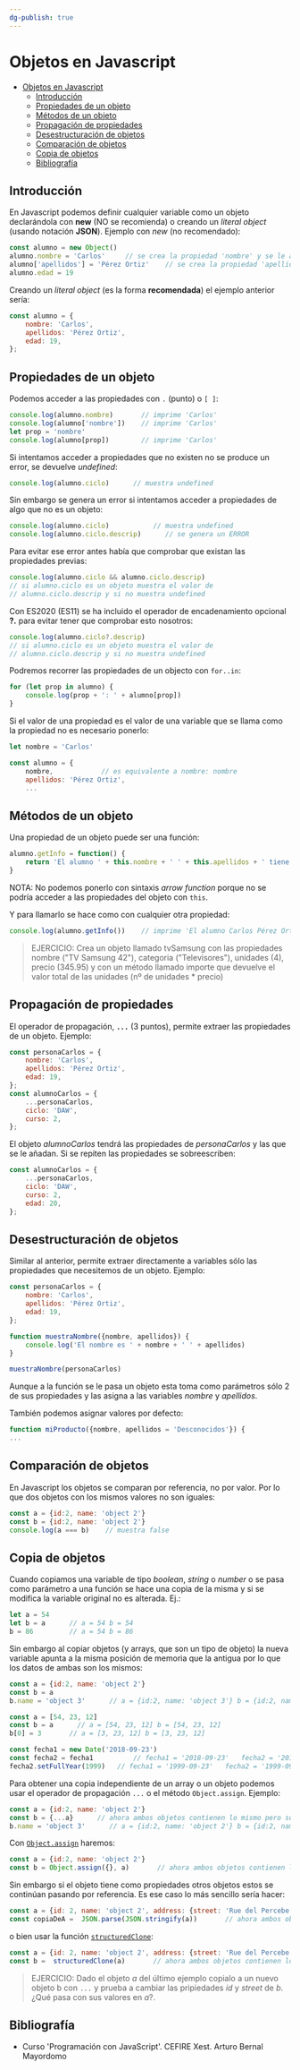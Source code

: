 ```yaml
---
dg-publish: true
---
```

# Objetos en Javascript
- [Objetos en Javascript](#objetos-en-javascript)
  - [Introducción](#introducción)
  - [Propiedades de un objeto](#propiedades-de-un-objeto)
  - [Métodos de un objeto](#métodos-de-un-objeto)
  - [Propagación de propiedades](#propagación-de-propiedades)
  - [Desestructuración de objetos](#desestructuración-de-objetos)
  - [Comparación de objetos](#comparación-de-objetos)
  - [Copia de objetos](#copia-de-objetos)
  - [Bibliografía](#bibliografía)

## Introducción
En Javascript podemos definir cualquier variable como un objeto declarándola con **new** (NO se recomienda) o creando un _literal object_ (usando notación **JSON**). Ejemplo con _new_ (no recomendado):
```javascript
const alumno = new Object()
alumno.nombre = 'Carlos'     // se crea la propiedad 'nombre' y se le asigna un valor
alumno['apellidos'] = 'Pérez Ortiz'    // se crea la propiedad 'apellidos'
alumno.edad = 19
```

Creando un _literal object_ (es la forma **recomendada**) el ejemplo anterior sería:
```javascript
const alumno = {
    nombre: 'Carlos',
    apellidos: 'Pérez Ortiz',
    edad: 19,
};
```

## Propiedades de un objeto
Podemos acceder a las propiedades con `.` (punto) o `[ ]`:
```javascript
console.log(alumno.nombre)       // imprime 'Carlos'
console.log(alumno['nombre'])    // imprime 'Carlos'
let prop = 'nombre'
console.log(alumno[prop])        // imprime 'Carlos'
```

Si intentamos acceder a propiedades que no existen no se produce un error, se devuelve _undefined_:
```javascript
console.log(alumno.ciclo)      // muestra undefined
```

Sin embargo se genera un error si intentamos acceder a propiedades de algo que no es un objeto:
```javascript
console.log(alumno.ciclo)           // muestra undefined
console.log(alumno.ciclo.descrip)      // se genera un ERROR
```

Para evitar ese error antes había que comprobar que existan las propiedades previas:
```javascript
console.log(alumno.ciclo && alumno.ciclo.descrip)
// si alumno.ciclo es un objeto muestra el valor de 
// alumno.ciclo.descrip y si no muestra undefined
```

Con ES2020 (ES11) se ha incluido el operador de encadenamiento opcional **?.** para evitar tener que comprobar esto nosotros:
```javascript
console.log(alumno.ciclo?.descrip)
// si alumno.ciclo es un objeto muestra el valor de 
// alumno.ciclo.descrip y si no muestra undefined
```

Podremos recorrer las propiedades de un objecto con `for..in`:
```javascript
for (let prop in alumno) {
    console.log(prop + ': ' + alumno[prop])
}
```

Si el valor de una propiedad es el valor de una variable que se llama como la propiedad no es necesario ponerlo:
```javascript
let nombre = 'Carlos'

const alumno = {
    nombre,            // es equivalente a nombre: nombre
    apellidos: 'Pérez Ortiz',
    ...
```

## Métodos de un objeto
Una propiedad de un objeto puede ser una función:
```javascript
alumno.getInfo = function() {
    return 'El alumno ' + this.nombre + ' ' + this.apellidos + ' tiene ' + this.edad + ' años'
}
```

NOTA: No podemos ponerlo con sintaxis _arrow function_ porque no se podría acceder a las propiedades del objeto con `this`.

Y para llamarlo se hace como con cualquier otra propiedad:
```javascript
console.log(alumno.getInfo())    // imprime 'El alumno Carlos Pérez Ortíz tiene 19 años'
```

> EJERCICIO: Crea un objeto llamado tvSamsung con las propiedades nombre ("TV Samsung 42"), categoria ("Televisores"), unidades (4), precio (345.95) y con un método llamado importe que devuelve el valor total de las unidades (nº de unidades * precio)

## Propagación de propiedades
El operador de propagación, **`...`** (3 puntos), permite extraer las propiedades de un objeto. Ejemplo:
```javascript
const personaCarlos = {
    nombre: 'Carlos',
    apellidos: 'Pérez Ortiz',
    edad: 19,
};
const alumnoCarlos = {
    ...personaCarlos,
    ciclo: 'DAW',
    curso: 2,
};
```

El objeto _alumnoCarlos_ tendrá las propiedades de _personaCarlos_ y las que se le añadan. Si se repiten las propiedades se sobreescriben:
```javascript
const alumnoCarlos = {
    ...personaCarlos,
    ciclo: 'DAW',
    curso: 2,
    edad: 20,
};
```

## Desestructuración de objetos
Similar al anterior, permite extraer directamente a variables sólo las propiedades que necesitemos de un objeto. Ejemplo:
```javascript
const personaCarlos = {
    nombre: 'Carlos',
    apellidos: 'Pérez Ortiz',
    edad: 19,
};

function muestraNombre({nombre, apellidos}) {
    console.log('El nombre es ' + nombre + ' ' + apellidos)
}

muestraNombre(personaCarlos)
```

Aunque a la función se le pasa un objeto esta toma como parámetros sólo 2 de sus propiedades y las asigna a las variables _nombre_ y _apellidos_.

También podemos asignar valores por defecto:
```javascript
function miProducto({nombre, apellidos = 'Desconocidos'}) {
...
```

## Comparación de objetos   
En Javascript los objetos se comparan por referencia, no por valor. Por lo que dos objetos con los mismos valores no son iguales:
```javascript
const a = {id:2, name: 'object 2'}
const b = {id:2, name: 'object 2'}
console.log(a === b)    // muestra false
```

## Copia de objetos
Cuando copiamos una variable de tipo _boolean_, _string_ o _number_ o se pasa como parámetro a una función se hace una copia de la misma y si se modifica la variable original no es alterada. Ej.:
```javascript
let a = 54
let b = a      // a = 54 b = 54
b = 86         // a = 54 b = 86
```
Sin embargo al copiar objetos (y arrays, que son un tipo de objeto) la nueva variable apunta a la misma posición de memoria que la antigua por lo que los datos de ambas son los mismos:
```javascript
const a = {id:2, name: 'object 2'}
const b = a
b.name = 'object 3'      // a = {id:2, name: 'object 3'} b = {id:2, name: 'object 3'}

const a = [54, 23, 12]
const b = a      // a = [54, 23, 12] b = [54, 23, 12]
b[0] = 3       // a = [3, 23, 12] b = [3, 23, 12]

const fecha1 = new Date('2018-09-23')
const fecha2 = fecha1          // fecha1 = '2018-09-23'   fecha2 = '2018-09-23'
fecha2.setFullYear(1999)   // fecha1 = '1999-09-23'   fecha2 = '1999-09-23'
```

Para obtener una copia independiente de un array o un objeto podemos usar el operador de propagación `...` o el método `Object.assign`. Ejemplo:
```javascript
const a = {id:2, name: 'object 2'}
const b = {...a}      // ahora ambos objetos contienen lo mismo pero son diferentes
b.name = 'object 3'      // a = {id:2, name: 'object 2'} b = {id:2, name: 'object 3'}
```

Con [`Object.assign`](https://developer.mozilla.org/en-US/docs/Web/JavaScript/Reference/Global_Objects/Object/assign) haremos:
```javascript
const a = {id:2, name: 'object 2'}
const b = Object.assign({}, a)       // ahora ambos objetos contienen lo mismo pero son diferentes
```

Sin embargo si el objeto tiene como propiedades otros objetos estos se continúan pasando por referencia. Es ese caso lo más sencillo sería hacer:
```javascript
const a = {id: 2, name: 'object 2', address: {street: 'Rue del Percebe', num: 13} }
const copiaDeA =  JSON.parse(JSON.stringify(a))       // ahora ambos objetos contienen lo mismo pero son diferentes
```

o bien usar la función [`structuredClone`](https://developer.mozilla.org/en-US/docs/Web/API/structuredClone):
```javascript
const a = {id: 2, name: 'object 2', address: {street: 'Rue del Percebe', num: 13} }
const b =  structuredClone(a)       // ahora ambos objetos contienen lo mismo pero son diferentes
```

> EJERCICIO: Dado el objeto _a_ del último ejemplo copialo a un nuevo objeto b con `...` y prueba a cambiar las pripiedades _id_ y _street_ de _b_. ¿Qué pasa con sus valores en _a_?.

## Bibliografía
* Curso 'Programación con JavaScript'. CEFIRE Xest. Arturo Bernal Mayordomo
